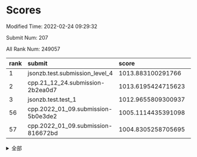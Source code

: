 # Scores

Modified Time: 2022-02-24 09:29:32

Submit Num: 207

All Rank Num: 249057

| rank |               submit               |       score        |       sigma        | pk_num |
| :--- | :--------------------------------- | :----------------- | :----------------- | :----- |
| 1    | jsonzb.test.submission_level_4     | 1013.883100291766  | 0.8162826433984646 | 4815   |
| 2    | cpp.21_12_24.submission-2b2ea0d7   | 1013.6195424715623 | 0.8283018836588197 | 4810   |
| 3    | jsonzb.test.test_1                 | 1012.9655809300937 | 0.8077779508910773 | 4810   |
| 56   | cpp.2022_01_09.submission-5b0e3de2 | 1005.1114435391098 | 0.711566279624769  | 4811   |
| 57   | cpp.2022_01_09.submission-816672bd | 1004.8305258705695 | 0.7200667204713335 | 4812   |


<details>
<summary>全部</summary>

| rank |                 submit                 |       score        |       sigma        | pk_num |
| :--- | :------------------------------------- | :----------------- | :----------------- | :----- |
| 1    | jsonzb.test.submission_level_4         | 1013.883100291766  | 0.8162826433984646 | 4815   |
| 2    | cpp.21_12_24.submission-2b2ea0d7       | 1013.6195424715623 | 0.8283018836588197 | 4810   |
| 3    | jsonzb.test.test_1                     | 1012.9655809300937 | 0.8077779508910773 | 4810   |
| 4    | gobigger.level_3.submission_level_3_39 | 1012.4256514871889 | 0.780348099422985  | 4812   |
| 5    | gobigger.level_3.submission_level_3_11 | 1011.1908271519925 | 0.7947706113900539 | 4816   |
| 6    | gobigger.level_3.submission_level_3_25 | 1011.1743633780468 | 0.7668422666620511 | 4813   |
| 7    | gobigger.level_3.submission_level_3_41 | 1010.8692986215447 | 0.7795067817194362 | 4815   |
| 8    | gobigger.level_3.submission_level_3_28 | 1010.8211642689572 | 0.7496823748865304 | 4814   |
| 9    | gobigger.level_3.submission_level_3_15 | 1010.7364544400838 | 0.7727949089475165 | 4810   |
| 10   | gobigger.level_3.submission_level_3_33 | 1010.7358585463534 | 0.7607654900446059 | 4815   |
| 11   | gobigger.level_3.submission_level_3_1  | 1010.7073539614597 | 0.7730339822273886 | 4818   |
| 12   | gobigger.level_3.submission_level_3_36 | 1010.4852817672977 | 0.7738751248439824 | 4812   |
| 13   | gobigger.level_3.submission_level_3_46 | 1010.4710273318259 | 0.7793000420641331 | 4817   |
| 14   | gobigger.level_3.submission_level_3_35 | 1010.4448192251824 | 0.7760273741240701 | 4817   |
| 15   | gobigger.level_3.submission_level_3_0  | 1010.4122223895026 | 0.7631768374212293 | 4812   |
| 16   | gobigger.level_3.submission_level_3_32 | 1010.4027816863678 | 0.767283987867231  | 4807   |
| 17   | gobigger.level_3.submission_level_3_21 | 1010.2870321473665 | 0.7670530929115825 | 4813   |
| 18   | gobigger.level_3.submission_level_3_26 | 1010.2592156264674 | 0.7786681527267468 | 4813   |
| 19   | gobigger.level_3.submission_level_3_2  | 1010.244567837085  | 0.7729289103207321 | 4811   |
| 20   | gobigger.level_3.submission_level_3_12 | 1010.2377751564253 | 0.7457347979491661 | 4815   |
| 21   | gobigger.level_3.submission_level_3_7  | 1010.2262645279802 | 0.7784410614988019 | 4809   |
| 22   | gobigger.level_3.submission_level_3_42 | 1010.1432904197121 | 0.7809971324258904 | 4814   |
| 23   | gobigger.level_3.submission_level_3_16 | 1010.080391292782  | 0.7567281572762018 | 4818   |
| 24   | gobigger.level_3.submission_level_3_34 | 1010.0797897925155 | 0.7580394466393848 | 4816   |
| 25   | gobigger.level_3.submission_level_3_14 | 1010.0473193369842 | 0.7683466980669716 | 4815   |
| 26   | gobigger.level_3.submission_level_3_20 | 1010.0312095355912 | 0.7432576584915666 | 4816   |
| 27   | gobigger.level_3.submission_level_3_17 | 1010.0304818346212 | 0.7387300605882313 | 4818   |
| 28   | gobigger.level_3.submission_level_3_37 | 1009.9971045081056 | 0.7775129553748935 | 4819   |
| 29   | gobigger.level_3.submission_level_3_43 | 1009.9713615468156 | 0.7529597923279073 | 4816   |
| 30   | gobigger.level_3.submission_level_3_9  | 1009.963332224355  | 0.7733762390719046 | 4811   |
| 31   | gobigger.level_3.submission_level_3_6  | 1009.9478399273954 | 0.7561240104934911 | 4817   |
| 32   | gobigger.level_3.submission_level_3_8  | 1009.9210865192834 | 0.7337695125473519 | 4815   |
| 33   | gobigger.level_3.submission_level_3_45 | 1009.8967192456278 | 0.7563795036056497 | 4811   |
| 34   | gobigger.level_3.submission_level_3_30 | 1009.862521064329  | 0.7577419953194277 | 4808   |
| 35   | gobigger.level_3.submission_level_3_48 | 1009.809828329173  | 0.7664121753342715 | 4810   |
| 36   | gobigger.level_3.submission_level_3_10 | 1009.8006471847684 | 0.7569119731118971 | 4810   |
| 37   | gobigger.level_3.submission_level_3_24 | 1009.7498886812243 | 0.782194056895231  | 4812   |
| 38   | gobigger.level_3.submission_level_3_40 | 1009.7365182043715 | 0.7555496003310482 | 4811   |
| 39   | gobigger.level_3.submission_level_3_47 | 1009.726563662229  | 0.7639085474163453 | 4812   |
| 40   | gobigger.level_3.submission_level_3_19 | 1009.7254656223738 | 0.7580148200968125 | 4814   |
| 41   | gobigger.level_3.submission_level_3_27 | 1009.7061530049984 | 0.7577691650800246 | 4809   |
| 42   | gobigger.level_3.submission_level_3_23 | 1009.6054519854509 | 0.7304102737686262 | 4812   |
| 43   | gobigger.level_3.submission_level_3_22 | 1009.5424877487429 | 0.7563799788286795 | 4814   |
| 44   | gobigger.level_3.submission_level_3_3  | 1009.4589582133152 | 0.7453147614277533 | 4812   |
| 45   | gobigger.level_3.submission_level_3_31 | 1009.4158154057147 | 0.7571422446543978 | 4816   |
| 46   | gobigger.level_3.submission_level_3_5  | 1009.3281066772004 | 0.7368187652037061 | 4811   |
| 47   | gobigger.level_3.submission_level_3_49 | 1009.2766406650695 | 0.7442777976627656 | 4812   |
| 48   | gobigger.level_3.submission_level_3_13 | 1009.1044522735035 | 0.7385782154325459 | 4815   |
| 49   | gobigger.level_3.submission_level_3_38 | 1009.0107256159698 | 0.7548048067906132 | 4813   |
| 50   | gobigger.level_3.submission_level_3_18 | 1008.9482395244984 | 0.7398776069574522 | 4813   |
| 51   | gobigger.level_3.submission_level_3_29 | 1008.5781676167655 | 0.755319929389562  | 4809   |
| 52   | gobigger.level_3.submission_level_3_4  | 1008.4316853733719 | 0.750096230783857  | 4817   |
| 53   | gobigger.level_3.submission_level_3_44 | 1008.2828627586457 | 0.7399157295282235 | 4813   |
| 54   | gobigger.level_1.submission_level_1_29 | 1005.7755488954473 | 0.723389751973571  | 4810   |
| 55   | gobigger.level_1.submission_level_1_34 | 1005.1501858328194 | 0.7133533032631516 | 4811   |
| 56   | cpp.2022_01_09.submission-5b0e3de2     | 1005.1114435391098 | 0.711566279624769  | 4811   |
| 57   | cpp.2022_01_09.submission-816672bd     | 1004.8305258705695 | 0.7200667204713335 | 4812   |
| 58   | gobigger.level_1.submission_level_1_13 | 1004.429925879586  | 0.7353261312879301 | 4808   |
| 59   | gobigger.level_1.submission_level_1_28 | 1004.4146190587219 | 0.7136152111810992 | 4811   |
| 60   | gobigger.level_1.submission_level_1_23 | 1004.3634063044135 | 0.7197728111983399 | 4814   |
| 61   | gobigger.level_1.submission_level_1_0  | 1004.2052010824617 | 0.7079673071598567 | 4815   |
| 62   | gobigger.level_1.submission_level_1_39 | 1004.199331812257  | 0.7171766624349835 | 4812   |
| 63   | gobigger.level_1.submission_level_1_5  | 1004.1792832986005 | 0.7108339817087949 | 4809   |
| 64   | gobigger.level_1.submission_level_1_27 | 1004.1614488552304 | 0.7282136530522654 | 4810   |
| 65   | gobigger.level_1.submission_level_1_45 | 1004.1400701627847 | 0.7284985493413533 | 4815   |
| 66   | gobigger.level_1.submission_level_1_44 | 1004.0212461978409 | 0.715023133605119  | 4814   |
| 67   | gobigger.level_1.submission_level_1_10 | 1003.9833437944939 | 0.7213628428539459 | 4817   |
| 68   | gobigger.level_1.submission_level_1_14 | 1003.9762781336377 | 0.6976353011096873 | 4812   |
| 69   | gobigger.level_1.submission_level_1_11 | 1003.6898064318335 | 0.7084860855621714 | 4813   |
| 70   | gobigger.level_1.submission_level_1_31 | 1003.659283885215  | 0.7225533663942924 | 4806   |
| 71   | gobigger.level_1.submission_level_1_18 | 1003.6333664282014 | 0.7254045764616962 | 4810   |
| 72   | gobigger.level_1.submission_level_1_48 | 1003.6177925606519 | 0.7084296343173307 | 4807   |
| 73   | gobigger.level_1.submission_level_1_32 | 1003.5994026994117 | 0.7271631733037759 | 4808   |
| 74   | gobigger.level_1.submission_level_1_16 | 1003.5843136146748 | 0.7246044976511073 | 4813   |
| 75   | gobigger.level_1.submission_level_1_3  | 1003.5078680774404 | 0.7166345457734291 | 4813   |
| 76   | gobigger.level_1.submission_level_1_46 | 1003.4738155639515 | 0.7195164896022266 | 4817   |
| 77   | gobigger.level_1.submission_level_1_12 | 1003.3853045657629 | 0.7206007607893083 | 4812   |
| 78   | gobigger.level_1.submission_level_1_36 | 1003.3224293568505 | 0.7063341896798621 | 4817   |
| 79   | gobigger.level_1.submission_level_1_17 | 1003.2933315180975 | 0.7142032137640782 | 4812   |
| 80   | gobigger.level_1.submission_level_1_21 | 1003.2878852735041 | 0.7108407289183524 | 4811   |
| 81   | gobigger.level_1.submission_level_1_9  | 1003.2302921165688 | 0.722366328896242  | 4809   |
| 82   | gobigger.level_1.submission_level_1_35 | 1003.175339628833  | 0.7210241400653287 | 4808   |
| 83   | gobigger.level_1.submission_level_1_26 | 1003.1469480588022 | 0.7208232983321411 | 4811   |
| 84   | gobigger.level_1.submission_level_1_2  | 1003.0415724887821 | 0.7117791047673876 | 4815   |
| 85   | gobigger.level_1.submission_level_1_49 | 1003.035802545166  | 0.7045367380961508 | 4814   |
| 86   | gobigger.level_1.submission_level_1_43 | 1003.0168453225607 | 0.7090368056720002 | 4811   |
| 87   | gobigger.level_1.submission_level_1_33 | 1003.0122451682844 | 0.7170487867863602 | 4808   |
| 88   | gobigger.level_1.submission_level_1_25 | 1002.9697769993886 | 0.7159113763785078 | 4816   |
| 89   | gobigger.level_1.submission_level_1_7  | 1002.896900007486  | 0.7144963030645674 | 4813   |
| 90   | gobigger.level_1.submission_level_1_24 | 1002.7999729808703 | 0.7136373756842634 | 4819   |
| 91   | gobigger.level_1.submission_level_1_1  | 1002.6674502436102 | 0.7200020835171135 | 4816   |
| 92   | gobigger.level_1.submission_level_1_22 | 1002.6228968193335 | 0.719978670490498  | 4810   |
| 93   | gobigger.level_1.submission_level_1_4  | 1002.5973680477857 | 0.7137136897520756 | 4815   |
| 94   | gobigger.level_1.submission_level_1_19 | 1002.5653503706866 | 0.7060922132523472 | 4806   |
| 95   | gobigger.level_1.submission_level_1_41 | 1002.4957576806232 | 0.7173534920026614 | 4811   |
| 96   | gobigger.level_1.submission_level_1_20 | 1002.4153720608474 | 0.7273172127715153 | 4810   |
| 97   | gobigger.level_1.submission_level_1_8  | 1002.400279638153  | 0.7099748848009623 | 4807   |
| 98   | gobigger.level_1.submission_level_1_37 | 1002.336527327466  | 0.7145312996350784 | 4810   |
| 99   | gobigger.level_1.submission_level_1_42 | 1002.2435119413934 | 0.7116436124867598 | 4815   |
| 100  | gobigger.level_1.submission_level_1_15 | 1002.2005721768068 | 0.7087773690576527 | 4810   |
| 101  | gobigger.level_1.submission_level_1_47 | 1002.1153362798965 | 0.7310288351283274 | 4809   |
| 102  | gobigger.level_1.submission_level_1_38 | 1001.9836187822497 | 0.7180515124066252 | 4813   |
| 103  | gobigger.level_1.submission_level_1_6  | 1001.9624988241097 | 0.7119897402121815 | 4812   |
| 104  | gobigger.level_1.submission_level_1_30 | 1001.8408867474556 | 0.7103456511891904 | 4813   |
| 105  | gobigger.level_1.submission_level_1_40 | 1000.9190837436266 | 0.6991196440397711 | 4812   |
| 106  | gobigger.random.submission_random_39   | 997.5082646234732  | 0.7117065878603532 | 4805   |
| 107  | gobigger.random.submission_random_3    | 997.1802854839063  | 0.6981998968391643 | 4814   |
| 108  | gobigger.random.submission_random_13   | 997.0056564198529  | 0.7024020451827054 | 4811   |
| 109  | gobigger.random.submission_random_12   | 996.9684968426503  | 0.7081980790938489 | 4814   |
| 110  | gobigger.random.submission_random_24   | 996.8735821205722  | 0.7166107509700232 | 4807   |
| 111  | gobigger.random.submission_random_6    | 996.8672996950005  | 0.7034624198417572 | 4809   |
| 112  | gobigger.random.submission_random_37   | 996.670581977802   | 0.714999072964343  | 4816   |
| 113  | gobigger.random.submission_random_21   | 996.582753419924   | 0.7089692687965513 | 4813   |
| 114  | gobigger.random.submission_random_25   | 996.514994050075   | 0.7218819690318077 | 4813   |
| 115  | gobigger.random.submission_random_17   | 996.4973848186102  | 0.715836374018548  | 4814   |
| 116  | gobigger.random.submission_random_1    | 996.4943447361917  | 0.7087299308865493 | 4814   |
| 117  | gobigger.random.submission_random_44   | 996.4419859063804  | 0.710296242122145  | 4816   |
| 118  | gobigger.random.submission_random_30   | 996.3634762616699  | 0.718138194778099  | 4813   |
| 119  | gobigger.random.submission_random_19   | 996.2328499016292  | 0.7187531939174059 | 4811   |
| 120  | gobigger.random.submission_random_41   | 996.2078194587018  | 0.7068810620058048 | 4813   |
| 121  | gobigger.random.submission_random_27   | 996.1565110449537  | 0.7089562599782442 | 4811   |
| 122  | gobigger.random.submission_random_0    | 996.1469451160855  | 0.708656600744546  | 4813   |
| 123  | gobigger.random.submission_random_49   | 996.135555646427   | 0.6956861431842387 | 4816   |
| 124  | gobigger.random.submission_random_22   | 996.125490658344   | 0.7240428870039972 | 4813   |
| 125  | gobigger.random.submission_random_16   | 996.0921050173695  | 0.7054464804185823 | 4810   |
| 126  | gobigger.random.submission_random_42   | 996.090757125585   | 0.693695310527044  | 4817   |
| 127  | gobigger.random.submission_random_20   | 996.0251515557862  | 0.7030752306108885 | 4813   |
| 128  | gobigger.random.submission_random_45   | 995.9863539842916  | 0.7332505955864117 | 4812   |
| 129  | gobigger.random.submission_random_35   | 995.9837236605754  | 0.7187053599001717 | 4812   |
| 130  | gobigger.random.submission_random_5    | 995.9756258464649  | 0.7046242288517236 | 4807   |
| 131  | gobigger.random.submission_random_2    | 995.8931226987694  | 0.7175025869038554 | 4811   |
| 132  | gobigger.random.submission_random_4    | 995.8920970948965  | 0.7071303445631294 | 4815   |
| 133  | gobigger.random.submission_random_40   | 995.8867145095279  | 0.7118871856941125 | 4815   |
| 134  | gobigger.random.submission_random_43   | 995.8185894664427  | 0.6988861991957279 | 4814   |
| 135  | gobigger.random.submission_random_33   | 995.5745197397985  | 0.7087270634504387 | 4812   |
| 136  | gobigger.random.submission_random_38   | 995.5228984539013  | 0.7041957061489859 | 4808   |
| 137  | gobigger.random.submission_random_32   | 995.5139927131592  | 0.7184592123717474 | 4815   |
| 138  | gobigger.random.submission_random_26   | 995.4587418153022  | 0.7159073188444952 | 4811   |
| 139  | gobigger.random.submission_random_7    | 995.4456775859138  | 0.7227123013450911 | 4813   |
| 140  | gobigger.random.submission_random_36   | 995.4451390551493  | 0.7177062406719092 | 4820   |
| 141  | gobigger.random.submission_random_10   | 995.4384026818948  | 0.7019520368405953 | 4808   |
| 142  | gobigger.level_2.submission_level_2_39 | 995.3888056107725  | 0.7191363492548896 | 4815   |
| 143  | gobigger.random.submission_random_28   | 995.249643855227   | 0.7160554223527901 | 4813   |
| 144  | gobigger.random.submission_random_15   | 995.2466577007658  | 0.7029180699392189 | 4813   |
| 145  | gobigger.random.submission_random_14   | 995.2111161215951  | 0.7127936295950221 | 4815   |
| 146  | gobigger.random.submission_random_47   | 995.155326564449   | 0.718401074430002  | 4811   |
| 147  | gobigger.random.submission_random_29   | 995.1019999413224  | 0.7173640665656696 | 4815   |
| 148  | gobigger.random.submission_random_9    | 995.0634243675648  | 0.7203824768325531 | 4811   |
| 149  | gobigger.random.submission_random_18   | 995.0631896016838  | 0.7068331928695565 | 4814   |
| 150  | gobigger.random.submission_random_46   | 994.9933335718524  | 0.7223992827295063 | 4815   |
| 151  | gobigger.random.submission_random_48   | 994.8667283306669  | 0.7094797430193143 | 4814   |
| 152  | gobigger.random.submission_random_8    | 994.7762424160843  | 0.7050478077504353 | 4810   |
| 153  | gobigger.random.submission_random_11   | 994.7606249570997  | 0.7271608256969354 | 4814   |
| 154  | gobigger.random.submission_random_23   | 994.7427872086462  | 0.7078069919833226 | 4818   |
| 155  | gobigger.random.submission_random_34   | 994.2583506071796  | 0.7166594991155296 | 4813   |
| 156  | gobigger.random.submission_random_31   | 994.2527499257692  | 0.7195232988979601 | 4821   |
| 157  | gobigger.level_2.submission_level_2_4  | 994.1001282430014  | 0.7253737514547535 | 4810   |
| 158  | gobigger.level_2.submission_level_2_48 | 994.0684373154129  | 0.7218665058153881 | 4813   |
| 159  | gobigger.level_2.submission_level_2_24 | 993.8574121147994  | 0.7327426691734527 | 4817   |
| 160  | gobigger.level_2.submission_level_2_19 | 993.8096407029301  | 0.7224518799322595 | 4814   |
| 161  | gobigger.level_2.submission_level_2_12 | 993.442751101473   | 0.7273483966032128 | 4810   |
| 162  | gobigger.level_2.submission_level_2_44 | 993.3839249417634  | 0.7270398830816741 | 4811   |
| 163  | gobigger.level_2.submission_level_2_14 | 993.3515803527984  | 0.7310580019025251 | 4815   |
| 164  | gobigger.level_2.submission_level_2_9  | 993.1637637254385  | 0.7425476573030144 | 4814   |
| 165  | gobigger.level_2.submission_level_2_47 | 992.9676481403367  | 0.7246385205199171 | 4811   |
| 166  | gobigger.level_2.submission_level_2_32 | 992.9366520409309  | 0.7368331966950129 | 4813   |
| 167  | gobigger.level_2.submission_level_2_21 | 992.8027304830786  | 0.7359446451956607 | 4816   |
| 168  | gobigger.level_2.submission_level_2_25 | 992.7203053844642  | 0.7535715618229837 | 4806   |
| 169  | gobigger.level_2.submission_level_2_10 | 992.6718530283962  | 0.7523220665748992 | 4808   |
| 170  | gobigger.level_2.submission_level_2_15 | 992.6360320584914  | 0.7504990309098085 | 4813   |
| 171  | gobigger.level_2.submission_level_2_5  | 992.6016304985535  | 0.7259759579402413 | 4810   |
| 172  | gobigger.level_2.submission_level_2_30 | 992.3711968614577  | 0.7527922780584448 | 4815   |
| 173  | gobigger.level_2.submission_level_2_36 | 992.3707275009776  | 0.7534273559050174 | 4819   |
| 174  | gobigger.level_2.submission_level_2_17 | 992.3304449290191  | 0.7395920281614089 | 4813   |
| 175  | gobigger.level_2.submission_level_2_2  | 992.3137905216122  | 0.7476437097366976 | 4817   |
| 176  | gobigger.level_2.submission_level_2_41 | 992.3106077627466  | 0.7624487136698781 | 4815   |
| 177  | gobigger.level_2.submission_level_2_8  | 992.2698143146629  | 0.7266743270879755 | 4818   |
| 178  | gobigger.level_2.submission_level_2_35 | 992.2514993606247  | 0.7345788017906523 | 4813   |
| 179  | gobigger.level_2.submission_level_2_22 | 992.2160421541957  | 0.7431407715296865 | 4808   |
| 180  | gobigger.level_2.submission_level_2_6  | 992.1744367250005  | 0.7489349335919315 | 4812   |
| 181  | gobigger.level_2.submission_level_2_27 | 992.1409213543242  | 0.7404907526874819 | 4814   |
| 182  | gobigger.level_2.submission_level_2_13 | 992.1380172676464  | 0.748624288358902  | 4814   |
| 183  | gobigger.level_2.submission_level_2_1  | 992.0861807246827  | 0.7304912321394641 | 4812   |
| 184  | gobigger.level_2.submission_level_2_33 | 992.073105943243   | 0.7470843394626954 | 4813   |
| 185  | gobigger.level_2.submission_level_2_16 | 992.0046035088467  | 0.754293834251288  | 4809   |
| 186  | gobigger.level_2.submission_level_2_11 | 991.9884145113342  | 0.7624588752846593 | 4812   |
| 187  | gobigger.level_2.submission_level_2_20 | 991.9115126776499  | 0.7592666092189794 | 4820   |
| 188  | gobigger.level_2.submission_level_2_49 | 991.8799309828478  | 0.7308157358091011 | 4811   |
| 189  | gobigger.level_2.submission_level_2_23 | 991.8003942258812  | 0.7473555368396785 | 4814   |
| 190  | gobigger.level_2.submission_level_2_40 | 991.7896502974928  | 0.7460628131466808 | 4808   |
| 191  | gobigger.level_2.submission_level_2_28 | 991.5667979303261  | 0.7474401761392783 | 4813   |
| 192  | gobigger.level_2.submission_level_2_0  | 991.5527655087614  | 0.7480706779673506 | 4817   |
| 193  | gobigger.level_2.submission_level_2_18 | 991.4604593650412  | 0.7513994749932404 | 4813   |
| 194  | gobigger.level_2.submission_level_2_26 | 991.4378428300475  | 0.7332449473843443 | 4810   |
| 195  | gobigger.level_2.submission_level_2_7  | 991.3854720439638  | 0.7624283569893463 | 4811   |
| 196  | gobigger.level_2.submission_level_2_3  | 991.2541695263911  | 0.7588550187797295 | 4813   |
| 197  | gobigger.level_2.submission_level_2_29 | 991.1895498403948  | 0.7657370911209458 | 4807   |
| 198  | gobigger.level_2.submission_level_2_45 | 991.1416019175304  | 0.7780962780785496 | 4814   |
| 199  | gobigger.level_2.submission_level_2_34 | 991.107120809685   | 0.7508514001190176 | 4811   |
| 200  | gobigger.level_2.submission_level_2_37 | 990.9373531251729  | 0.7453345979705491 | 4818   |
| 201  | gobigger.level_2.submission_level_2_46 | 990.7418448818365  | 0.7676203643850347 | 4812   |
| 202  | gobigger.level_2.submission_level_2_42 | 990.5139597964898  | 0.7576907017631164 | 4815   |
| 203  | gobigger.level_2.submission_level_2_38 | 990.4509740587965  | 0.7673363431404948 | 4810   |
| 204  | gobigger.level_2.submission_level_2_31 | 989.9696051826298  | 0.7640639474183452 | 4814   |
| 205  | gobigger.level_2.submission_level_2_43 | 989.8422682292479  | 0.7740329011844139 | 4817   |
| 206  | gobigger.none.submission_none_1        | 978.2411277361134  | 1.3611189293424515 | 4813   |
| 207  | gobigger.none.submission_none_0        | 976.4780388658316  | 1.4012877324487045 | 4808   |

</details>